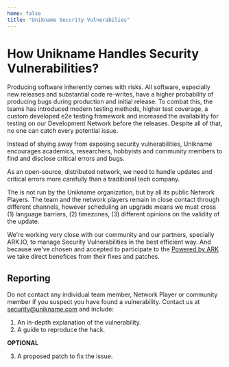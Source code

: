 ```yaml
---
home: false
title: "Unikname Security Vulnerabilies"
---
```


# How Unikname Handles Security Vulnerabilities?

Producing software inherently comes with risks. All software, especially new releases and substantial code re-writes, have a higher probability of producing bugs during production and initial release. To combat this, the <brand name="unikname"/> teams has introduced modern testing methods, higher test coverage, a custom developed e2e testing framework and increased the availability for testing on our Development Network before the releases. Despite all of that, no one can catch every potential issue.

Instead of shying away from exposing security vulnerabilities, Unikname encourages academics, researchers, hobbyists and community members to find and disclose critical errors and bugs.

As an open-source, distributed network, we need to handle updates and critical errors more carefully than a traditional tech company.

The <brand name="unikname"/> is not run by the Unikname organization, but by all its public Network Players. The team and the network players remain in close contact through different channels, however scheduling an upgrade means we must cross (1) language barriers, (2) timezones, (3) different opinions on the validity of the update.

We're working very close with our community and our partners, specially ARK.IO, to manage Security Vulnerabilities in the best efficient way. And because we've chosen and accepted to participate to the [Powered by ARK](https://docs.uns.network/uns-network-powered-by-ark-io/) we take direct benefices from their fixes and patches.

## Reporting

Do not contact any individual <brand name="unikname"/> team member, Network Player or community member if you suspect you have found a vulnerability. Contact us at [security@unikname.com](mailto:security@unikname.com) and include:

1. An in-depth explanation of the vulnerability.
2. A guide to reproduce the hack.

**OPTIONAL**

3. A proposed patch to fix the issue. 

